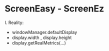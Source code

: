 # ScreenEasy - ScreenEz

I. Reality:

- windowManager.defaultDisplay
- display.width , display.height
- display.getRealMetrics(...)
